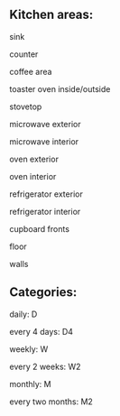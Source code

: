 Kitchen areas:
----------------
sink

counter

coffee area

toaster oven inside/outside

stovetop

microwave exterior

microwave interior

oven exterior

oven interior

refrigerator exterior

refrigerator interior

cupboard fronts

floor

walls




Categories:
--------------------

daily: D

every 4 days: D4

weekly: W

every 2 weeks: W2

monthly: M

every two months: M2
